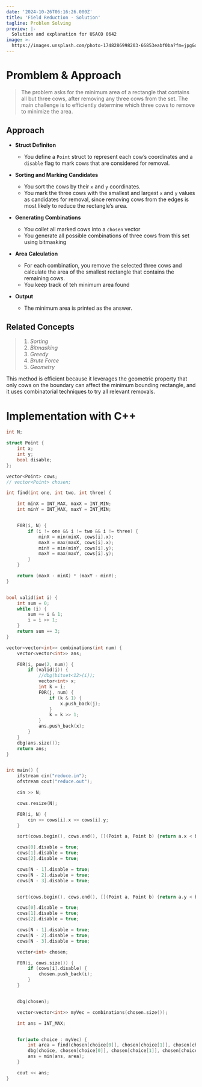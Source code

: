 ```yaml
---
date: '2024-10-26T06:16:26.000Z'
title: 'Field Reduction - Solution'
tagline: Problem Solving
preview: |-
  Solution and explanation for USACO 0642
image: >-
  https://images.unsplash.com/photo-1748286998203-66853eabf0ba?fm=jpg&q=60&w=3000&ixlib=rb-4.1.0&ixid=M3wxMjA3fDB8MHxwaG90by1yZWxhdGVkfDE0fHx8ZW58MHx8fHx8
---
```

# Promblem & Approach

> The problem asks for the minimum area of a rectangle that contains all but three cows, after removing any three cows from the set. The main challenge is to efficiently determine which three cows to remove to minimize the area.

## Approach

- **Struct Definiton**
  -  You define a `Point` struct to represent each cow’s coordinates and a `disable` flag to mark cows that are considered for removal.

- **Sorting and Marking Candidates**
  - You sort the cows by their `x` and `y` coordinates.
  - You mark the three cows with the smallest and largest `x` and `y` values as candidates for removal, since removing cows from the edges is most likely to reduce the rectangle’s area.

- **Generating Combinations**
  - You collet all marked cows into a `chosen` vector
  - You generate all possible combinations of three cows from this set using bitmasking

- **Area Calculation**
  - For each combination, you remove the selected three cows and calculate the area of the smallest rectangle that contains the remaining cows.
  - You keep track of teh minimum area found

- **Output**
  - The minimum area is printed as the answer.

## Related Concepts
> 1. *Sorting*
> 2. *Bitmasking*
> 3. *Greedy*
> 4. *Brute Force*
> 5. *Geometry*

This method is efficient because it leverages the geometric property that only cows on the boundary can affect the minimum bounding rectangle, and it uses combinatorial techniques to try all relevant removals.

# Implementation with C++

```cpp
int N;

struct Point {
    int x;
    int y;
    bool disable;
};

vector<Point> cows;
// vector<Point> chosen;

int find(int one, int two, int three) {

    int minX = INT_MAX, maxX = INT_MIN;
    int minY = INT_MAX, maxY = INT_MIN;


    F0R(i, N) {
        if (i != one && i != two && i != three) {
            minX = min(minX, cows[i].x);
            maxX = max(maxX, cows[i].x);
            minY = min(minY, cows[i].y);
            maxY = max(maxY, cows[i].y);
        }
    }

    return (maxX - minX) * (maxY - minY);
}


bool valid(int i) {
    int sum = 0;
    while (i) {
        sum += i & 1;
        i = i >> 1;
    }
    return sum == 3;
}

vector<vector<int>> combinations(int num) {
    vector<vector<int>> ans;

    F0R(i, pow(2, num)) {
        if (valid(i)) {
            //dbg(bitset<12>(i));
            vector<int> x;
            int k = i;
            F0R(j, num) {
                if (k & 1) {
                    x.push_back(j);
                }
                k = k >> 1;
            }
            ans.push_back(x);
        }
    }
    dbg(ans.size());
    return ans;
}


int main() {
    ifstream cin("reduce.in");
    ofstream cout("reduce.out");

    cin >> N;

    cows.resize(N);

    F0R(i, N) {
        cin >> cows[i].x >> cows[i].y;
    }

    sort(cows.begin(), cows.end(), [](Point a, Point b) {return a.x < b.x;});

    cows[0].disable = true;
    cows[1].disable = true;
    cows[2].disable = true;

    cows[N - 1].disable = true;
    cows[N - 2].disable = true;
    cows[N - 3].disable = true;


    sort(cows.begin(), cows.end(), [](Point a, Point b) {return a.y < b.y;});

    cows[0].disable = true;
    cows[1].disable = true;
    cows[2].disable = true;

    cows[N - 1].disable = true;
    cows[N - 2].disable = true;
    cows[N - 3].disable = true;

    vector<int> chosen;

    F0R(i, cows.size()) {
        if (cows[i].disable) {
            chosen.push_back(i);
        }
    }


    dbg(chosen);

    vector<vector<int>> myVec = combinations(chosen.size());

    int ans = INT_MAX;


    for(auto choice : myVec) {
        int area = find(chosen[choice[0]], chosen[choice[1]], chosen[choice[2]]);
        dbg(choice, chosen[choice[0]], chosen[choice[1]], chosen[choice[2]], area);
        ans = min(ans, area);
    }

    cout << ans;
}
```
